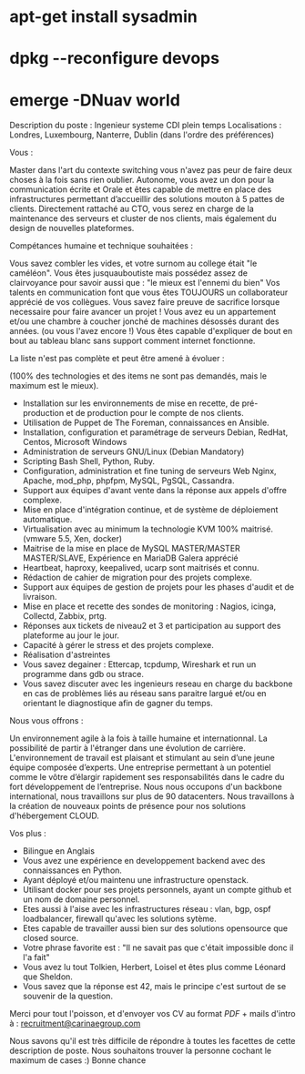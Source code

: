 # apt-get install sysadmin
# dpkg --reconfigure devops
# emerge -DNuav world

  Description du poste : Ingenieur systeme
  CDI plein temps
  Localisations : Londres, Luxembourg, Nanterre, Dublin  (dans l'ordre des préférences)

Vous :

Master dans l'art du contexte switching vous n'avez pas peur de faire deux choses à la fois sans rien oublier.
Autonome, vous avez un don pour la communication écrite et Orale et êtes capable de mettre en place des infrastructures permettant d’accueillir des solutions mouton à 5 pattes de clients.
Directement rattaché au CTO, vous serez en charge de la maintenance des serveurs et cluster de nos clients, mais également du design de nouvelles plateformes.

Compétances humaine et technique souhaitées :

Vous savez combler les vides, et votre surnom au college était "le caméléon".
Vous êtes jusquauboutiste mais possédez assez de clairvoyance pour savoir aussi que : "le mieux est l'ennemi du bien"
Vos talents en communication font que vous êtes TOUJOURS un collaborateur apprécié de vos collègues.
Vous savez faire preuve de sacrifice lorsque necessaire pour faire avancer un projet ! 
Vous avez eu un appartement et/ou une chambre à coucher jonché de machines désossés durant des années. (ou vous l'avez encore !)
Vous êtes capable d'expliquer de bout en bout au tableau blanc sans support comment internet fonctionne.

La liste n'est pas complète et peut être amené à évoluer :

(100% des technologies et des items ne sont pas demandés, mais le maximum est le mieux).

* Installation sur les environnements de mise en recette, de pré-production et de production pour le compte de nos clients.
* Utilisation de Puppet de The Foreman, connaissances en Ansible.
* Installation, configuration et paramétrage de serveurs Debian, RedHat, Centos, Microsoft Windows
* Administration de serveurs GNU/Linux (Debian Mandatory)
* Scripting Bash Shell, Python, Ruby.
* Configuration, administration et fine tuning de serveurs Web Nginx, Apache, mod_php, phpfpm, MySQL, PgSQL, Cassandra.
* Support aux équipes d'avant vente dans la réponse aux appels d'offre complexe.
* Mise en place d'intégration continue, et de système de déploiement automatique.
* Virtualisation avec au minimum la technologie KVM 100% maitrisé. (vmware 5.5, Xen, docker)
* Maitrise de la mise en place de MySQL MASTER/MASTER MASTER/SLAVE, Expérience en MariaDB Galera apprécié
* Heartbeat, haproxy, keepalived, ucarp sont maitrisés et connu.
* Rédaction de cahier de migration pour des projets complexe.
* Support aux équipes de gestion de projets pour les phases d'audit et de livraison.
* Mise en place et recette des sondes de monitoring : Nagios, icinga, Collectd, Zabbix, prtg.
* Réponses aux tickets de niveau2 et 3 et participation au support des plateforme au jour le jour.
* Capacité à gérer le stress et des projets complexe.
* Réalisation d'astreintes
* Vous savez degainer : Ettercap, tcpdump, Wireshark et run un programme dans gdb ou strace.
* Vous savez discuter avec les ingenieurs reseau en charge du backbone en cas de problèmes liés au réseau sans paraitre largué et/ou en orientant le diagnostique afin de gagner du temps.

Nous vous offrons :

Un environnement agile à la fois à taille humaine et internationnal.
La possibilité de partir à l'étranger dans une évolution de carrière.
L'environnement de travail est plaisant et stimulant au sein d’une jeune équipe composée d’experts.
Une entreprise permettant à un potentiel comme le vôtre d’élargir rapidement ses responsabilités dans le cadre du fort développement de l’entreprise.
Nous nous occupons d'un backbone international, nous travaillons sur plus de 90 datacenters.
Nous travaillons à la création de nouveaux points de présence pour nos solutions d'hébergement CLOUD.

Vos plus :

* Bilingue en Anglais
* Vous avez une expérience en developpement backend avec des connaissances en Python.
* Ayant déployé et/ou maintenu une infrastructure openstack.
* Utilisant docker pour ses projets personnels, ayant un compte github et un nom de domaine personnel.
* Etes aussi à l'aise avec les infrastructures réseau : vlan, bgp, ospf loadbalancer, firewall qu'avec les solutions sytème.
* Etes capable de travailler aussi bien sur des solutions opensource que closed source.
* Votre phrase favorite est : "Il ne savait pas que c'était impossible donc il l'a fait"
* Vous avez lu tout Tolkien, Herbert, Loisel et êtes plus comme Léonard que Sheldon.
* Vous savez que la réponse est 42, mais le principe c'est surtout de se souvenir de la question.

Merci pour tout l'poisson, et d'envoyer vos CV au format *PDF* + mails d'intro à : recruitment@carinaegroup.com

Nous savons qu'il est très difficile de répondre à toutes les facettes de cette description de poste.
Nous souhaitons trouver la personne cochant le maximum de cases :)
Bonne chance
